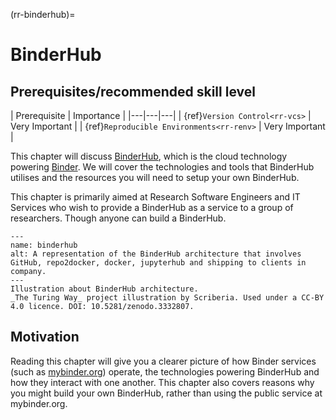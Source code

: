 (rr-binderhub)=
# BinderHub

## Prerequisites/recommended skill level

| Prerequisite | Importance |
|---|---|---|
| {ref}`Version Control<rr-vcs>` | Very Important |
| {ref}`Reproducible Environments<rr-renv>` | Very Important |

This chapter will discuss [BinderHub](https://binderhub.readthedocs.io/en/latest/index.html), which is the cloud technology powering [Binder](https://mybinder.readthedocs.io/en/latest/).
We will cover the technologies and tools that BinderHub utilises and the resources you will need to setup your own BinderHub.

This chapter is primarily aimed at Research Software Engineers and IT Services who wish to provide a BinderHub as a service to a group of researchers.
Though anyone can build a BinderHub.

```{figure} ../figures/binderhub.jpg
---
name: binderhub
alt: A representation of the BinderHub architecture that involves GitHub, repo2docker, docker, jupyterhub and shipping to clients in company.
---
Illustration about BinderHub architecture.
_The Turing Way_ project illustration by Scriberia. Used under a CC-BY 4.0 licence. DOI: 10.5281/zenodo.3332807.
```

## Motivation

Reading this chapter will give you a clearer picture of how Binder services (such as [mybinder.org](https://mybinder.org)) operate, the technologies powering BinderHub and how they interact with one another.
This chapter also covers reasons why you might build your own BinderHub, rather than using the public service at mybinder.org.
